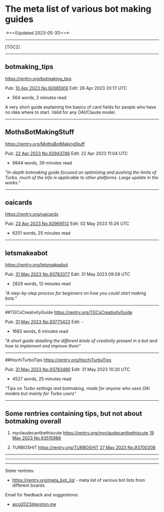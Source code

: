 # The meta list of various bot making guides
->==(Updated 2023-05-31)==<-
***
[TOC2]
***
## botmaking_tips
https://rentry.org/botmaking_tips

Pub: [10 Apr 2023 No.92685910](https://desuarchive.org/g/thread/92685495/#92685910)
Edit: 26 Apr 2023 20:17 UTC
- 564 words, 2 minutes read

A very short guide explaining the basics of card fields for people who have no idea where to start. Valid for any OAI/Claude model.

***
## MothsBotMakingStuff
https://rentry.org/MothsBotMakingStuff

Pub: [22 Apr 2023 No.92943746](https://desuarchive.org/g/thread/92943507/#92943746)
Edit: 22 Apr 2023 11:04 UTC
- 9844 words, 39 minutes read

*"In-depth botmaking guide focused on optimizing and pushing the limits of Turbo, much of the info is applicable to other platforms. Large update in the works."*

***
## oaicards
https://rentry.org/oaicards

Pub: [23 Apr 2023 No.92969512](https://desuarchive.org/g/thread/92968243/#92969512)
Edit: 02 May 2023 15:26 UTC
- 6251 words, 25 minutes read

***
## letsmakeabot
https://rentry.org/letsmakeabot

Pub: [31 May 2023 No.93782077](https://desuarchive.org/g/thread/93781919/#93782077)
Edit: 31 May 2023 09:59 UTC
- 2829 words, 12 minutes read

*"A step-by-step process for beginners on how you could start making bots."*
***
##TGCsCreativityGuide
https://rentry.org/TGCsCreativityGuide

Pub: [31 May 2023 No.93773423](https://desuarchive.org/g/thread/93773321/#q93773423)
Edit: -
- 1683 words, 6 minutes read

*"A short guide detailing the different kinds of creativity present in a bot and how to implement and improve them"*

***
##HochiTurboTips
https://rentry.org/HochiTurboTips

Pub: [31 May 2023 No.93783480](https://desuarchive.org/g/thread/93781919/#93783480)
Edit: 31 May 2023 10:20 UTC
- 4527 words, 25 minutes read

*"Tips on Turbo settings and botmaking, made for anyone who uses OAI models but mainly for Turbo users"*

***
## Some rentries containing tips, but not about botmaking overall

1. myclaudecantbethiscute
https://rentry.org/myclaudecantbethiscute
[19 May 2023 No.93515988](https://desuarchive.org/g/thread/93515903/#93515988)

2. TURBOSHIT
https://rentry.org/TURBOSHIT
[27 May 2023 No.93700208](https://desuarchive.org/g/thread/93698139/#93700208)

***
***
***
Sister rentries:
- https://rentry.org/meta_bot_list - meta list of various bot lists from different boards

Email for feedback and suggestions:
- aicg2023@proton.me